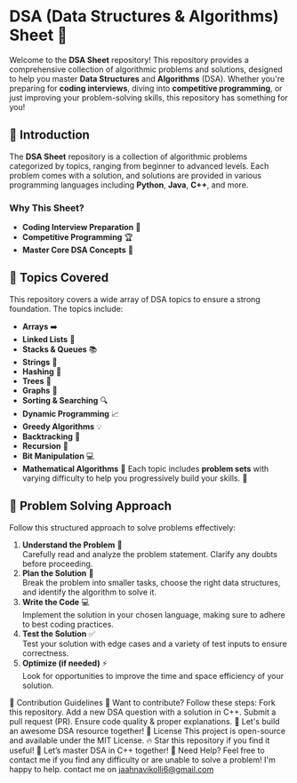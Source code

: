 # DSA (Data Structures & Algorithms) Sheet 🚀
Welcome to the **DSA Sheet** repository! This repository provides a comprehensive collection of algorithmic problems and solutions, designed to help you master **Data Structures** and **Algorithms** (DSA). Whether you're preparing for **coding interviews**, diving into **competitive programming**, or just improving your problem-solving skills, this repository has something for you! 

## 📝 Introduction
The **DSA Sheet** repository is a collection of algorithmic problems categorized by topics, ranging from beginner to advanced levels. Each problem comes with a solution, and solutions are provided in various programming languages including **Python**, **Java**, **C++**, and more.

### Why This Sheet?
- **Coding Interview Preparation** 💼
- **Competitive Programming** 🏆
- **Master Core DSA Concepts** 🔑

## 📌 Topics Covered
This repository covers a wide array of DSA topics to ensure a strong foundation. The topics include:
- **Arrays** ➡️
- **Linked Lists** 🔗
- **Stacks & Queues** 📚
- **Strings** 🧵
- **Hashing** 🔑
- **Trees** 🌳
- **Graphs** 🧭
- **Sorting & Searching** 🔍
- **Dynamic Programming** 📈
- **Greedy Algorithms** 💡
- **Backtracking** 🔄
- **Recursion** 🔁
- **Bit Manipulation** 💻
- **Mathematical Algorithms** 🧮
Each topic includes **problem sets** with varying difficulty to help you progressively build your skills. 💪
  
## 🧩 Problem Solving Approach
Follow this structured approach to solve problems effectively:
1. **Understand the Problem** 🤔  
   Carefully read and analyze the problem statement. Clarify any doubts before proceeding.
2. **Plan the Solution** 🧠  
   Break the problem into smaller tasks, choose the right data structures, and identify the algorithm to solve it.
3. **Write the Code** 💻  
   Implement the solution in your chosen language, making sure to adhere to best coding practices.
4. **Test the Solution** ✅  
   Test your solution with edge cases and a variety of test inputs to ensure correctness.
5. **Optimize (if needed)** ⚡  
   Look for opportunities to improve the time and space efficiency of your solution.

📌 Contribution Guidelines
🔹 Want to contribute? Follow these steps:
Fork this repository.
Add a new DSA question with a solution in C++.
Submit a pull request (PR).
Ensure code quality & proper explanations.
🙌 Let's build an awesome DSA resource together!
📜 License This project is open-source and available under the MIT License.
🔥 Star this repository if you find it useful!
🚀 Let’s master DSA in C++ together!
💬 Need Help? Feel free to contact me if you find any difficulty or are unable to solve a problem! I'm happy to help.
contact me on jaahnavikolli6@gmail.com
